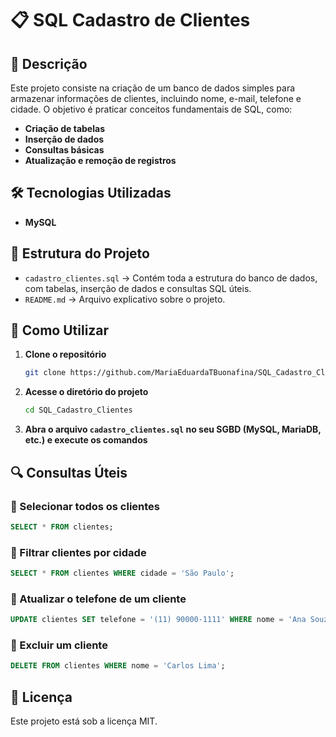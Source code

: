 # 📋 SQL Cadastro de Clientes

## 📌 Descrição
Este projeto consiste na criação de um banco de dados simples para armazenar informações de clientes, incluindo nome, e-mail, telefone e cidade. O objetivo é praticar conceitos fundamentais de SQL, como:

- **Criação de tabelas**
- **Inserção de dados**
- **Consultas básicas**
- **Atualização e remoção de registros**

## 🛠 Tecnologias Utilizadas
- **MySQL**

## 📂 Estrutura do Projeto
- `cadastro_clientes.sql` → Contém toda a estrutura do banco de dados, com tabelas, inserção de dados e consultas SQL úteis.
- `README.md` → Arquivo explicativo sobre o projeto.

## 🚀 Como Utilizar

1. **Clone o repositório**
   ```sh
   git clone https://github.com/MariaEduardaTBuonafina/SQL_Cadastro_Clientes.git
   ```

2. **Acesse o diretório do projeto**
   ```sh
   cd SQL_Cadastro_Clientes
   ```

3. **Abra o arquivo `cadastro_clientes.sql` no seu SGBD (MySQL, MariaDB, etc.) e execute os comandos**

## 🔍 Consultas Úteis
### 📌 Selecionar todos os clientes
```sql
SELECT * FROM clientes;
```

### 📌 Filtrar clientes por cidade
```sql
SELECT * FROM clientes WHERE cidade = 'São Paulo';
```

### 📌 Atualizar o telefone de um cliente
```sql
UPDATE clientes SET telefone = '(11) 90000-1111' WHERE nome = 'Ana Souza';
```

### 📌 Excluir um cliente
```sql
DELETE FROM clientes WHERE nome = 'Carlos Lima';
```

## 📄 Licença
Este projeto está sob a licença MIT.


